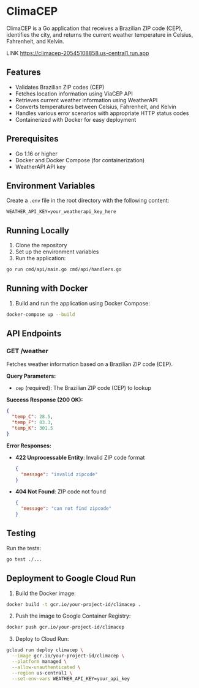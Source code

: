 # ClimaCEP

ClimaCEP is a Go application that receives a Brazilian ZIP code (CEP), identifies the city, and returns the current weather temperature in Celsius, Fahrenheit, and Kelvin.

LINK https://climacep-20545108858.us-central1.run.app

## Features

- Validates Brazilian ZIP codes (CEP)
- Fetches location information using ViaCEP API
- Retrieves current weather information using WeatherAPI
- Converts temperatures between Celsius, Fahrenheit, and Kelvin
- Handles various error scenarios with appropriate HTTP status codes
- Containerized with Docker for easy deployment

## Prerequisites

- Go 1.16 or higher
- Docker and Docker Compose (for containerization)
- WeatherAPI API key

## Environment Variables

Create a `.env` file in the root directory with the following content:

```
WEATHER_API_KEY=your_weatherapi_key_here
```

## Running Locally

1. Clone the repository
2. Set up the environment variables
3. Run the application:

```bash
go run cmd/api/main.go cmd/api/handlers.go
```

## Running with Docker

1. Build and run the application using Docker Compose:

```bash
docker-compose up --build
```

## API Endpoints

### GET /weather

Fetches weather information based on a Brazilian ZIP code (CEP).

**Query Parameters:**

- `cep` (required): The Brazilian ZIP code (CEP) to lookup

**Success Response (200 OK):**

```json
{
  "temp_C": 28.5,
  "temp_F": 83.3,
  "temp_K": 301.5
}
```

**Error Responses:**

- **422 Unprocessable Entity**: Invalid ZIP code format
  ```json
  {
    "message": "invalid zipcode"
  }
  ```

- **404 Not Found**: ZIP code not found
  ```json
  {
    "message": "can not find zipcode"
  }
  ```

## Testing

Run the tests:

```bash
go test ./...
```

## Deployment to Google Cloud Run

1. Build the Docker image:

```bash
docker build -t gcr.io/your-project-id/climacep .
```

2. Push the image to Google Container Registry:

```bash
docker push gcr.io/your-project-id/climacep
```

3. Deploy to Cloud Run:

```bash
gcloud run deploy climacep \
  --image gcr.io/your-project-id/climacep \
  --platform managed \
  --allow-unauthenticated \
  --region us-central1 \
  --set-env-vars WEATHER_API_KEY=your_api_key
```